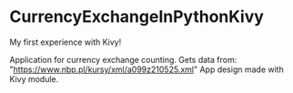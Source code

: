 # CurrencyExchangeInPythonKivy
My first experience with Kivy!

Application for currency exchange counting.
Gets data from: "https://www.nbp.pl/kursy/xml/a099z210525.xml"
App design made with Kivy module.
